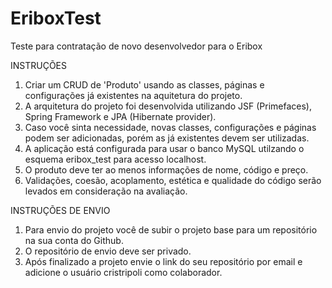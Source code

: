 # EriboxTest
Teste para contratação de novo desenvolvedor para o Eribox

INSTRUÇÕES

1. Criar um CRUD de 'Produto' usando as classes, páginas e configurações já existentes na aquitetura do projeto.
2. A arquitetura do projeto foi desenvolvida utilizando JSF (Primefaces), Spring Framework e JPA (Hibernate provider).
3. Caso você sinta necessidade, novas classes, configurações e páginas podem ser adicionadas, porém as já existentes devem ser utilizadas.
4. A aplicação está configurada para usar o banco MySQL utilzando o esquema eribox_test para acesso localhost.
5. O produto deve ter ao menos informações de nome, código e preço. 
6. Validações, coesão, acoplamento, estética e qualidade do código serão levados em consideração na avaliação.

INSTRUÇÕES DE ENVIO

1. Para envio do projeto você de subir o projeto base para um repositório na sua conta do Github.
2. O repositório de envio deve ser privado.
3. Após finalizado a projeto envie o link do seu repositório por email e adicione o usuário cristripoli como colaborador.
